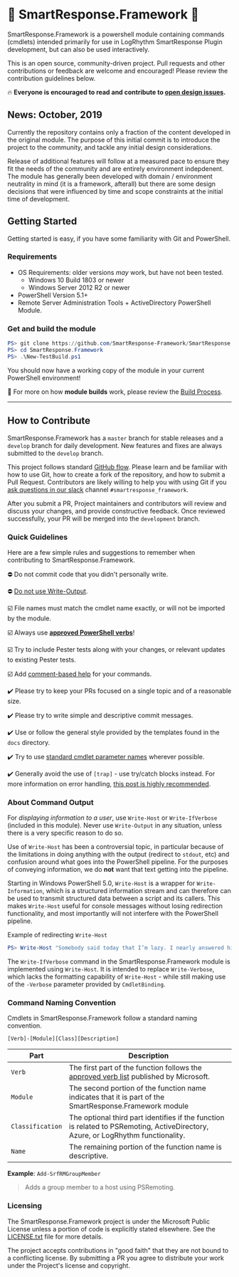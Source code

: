 <!-- markdownlint-disable MD026 -->
# :dizzy: SmartResponse.Framework :dizzy:

SmartResponse.Framework is a powershell module containing commands (cmdlets) intended primarily for use in LogRhythm SmartResponse Plugin development, but can also be used interactively.  

This is an open source, community-driven project. Pull requests and other contributions or feedback are welcome and encouraged!  Please review the contribution guidelines below.

:fire: **Everyone is encouraged to read and contribute to [open design issues](https://github.com/SmartResponse-Framework/SmartResponse.Framework/issues).**

## News: October, 2019

Currently the repository contains only a fraction of the content developed in the original module.  The purpose of this initial commit is to introduce the project to the community, and tackle any initial design considerations.

Release of additional features will follow at a measured pace to ensure they fit the needs of the community and are entirely environment indepdenent.  The module has generally been developed with domain / environment neutrality in mind (it is a framework, afterall) but there are some design decisions that were influenced by time and scope constraints at the initial time of development.

## Getting Started

Getting started is easy, if you have some familiarity with Git and PowerShell.

### Requirements

* OS Requirements: older versions *may* work, but have not been tested.
  * Windows 10 Build 1803 or newer
  * Windows Server 2012 R2 or newer
* PowerShell Version 5.1+
* Remote Server Administration Tools + ActiveDirectory PowerShell Module.

### Get and build the module

```powershell
PS> git clone https://github.com/SmartResponse-Framework/SmartResponse.Framework
PS> cd SmartResponse.Framework
PS> .\New-TestBuild.ps1
```

You should now have a working copy of the module in your current PowerShell environment!

:hammer: For more on how **module builds** work, please review the [Build Process](build/readme.md).

---------

## How to Contribute

SmartResponse.Framework has a `master` branch for stable releases and a `develop` branch for daily development. New features and fixes are always submitted to the `develop` branch.

This project follows standard [GitHub flow](https://guides.github.com/introduction/flow/index.html). Please learn and be familiar with how to use Git, how to create a fork of the repository, and how to submit a Pull Request. Contributors are likely willing to help you with using Git if you [ask questions in our slack](https://logrhythmcommunity.slack.com) channel `#smartresponse_framework`.

After you submit a PR, Project maintainers and contributors will review and discuss your changes, and provide constructive feedback. Once reviewed successfully, your PR will be merged into the `development` branch.

### Quick Guidelines

Here are a few simple rules and suggestions to remember when contributing to SmartResponse.Framework.

:no_entry: Do not commit code that you didn't personally write.

:no_entry: [Do not use Write-Output](https://github.com/PoshCode/PowerShellPracticeAndStyle/issues/#issuecomment-236727676).

:ballot_box_with_check: File names must match the cmdlet name exactly, or will not be imported by the module.

:ballot_box_with_check: Always use [**approved PowerShell verbs**](https://docs.microsoft.com/en-us/powershell/developer/cmdlet/proved-verbs-for-windows-powershell-commands)!

:ballot_box_with_check: Try to include Pester tests along with your changes, or relevant updates to existing Pester tests.

:ballot_box_with_check: Add [comment-based help](https://docs.microsoft.com/en-us/powershell/module/microsoft.powershell.core/about/about_comment_based_help?view=powershell-5.1) for your commands.

:heavy_check_mark: Please try to keep your PRs focused on a single topic and of a reasonable size.

:heavy_check_mark: Please try to write simple and descriptive commit messages.

:heavy_check_mark: Use or follow the general style provided by the templates found in the `docs` directory.

:heavy_check_mark: Try to use [standard cmdlet parameter names](https://docs.microsoft.com/en-us/powershell/scripting/developer/cmdlet/andard-cmdlet-parameter-names-and-types?view=powershell-5.1) wherever possible.

:heavy_check_mark: Generally avoid the use of `[trap]` - use try/catch blocks instead. For more information on error handling, [this post is highly recommended](https://powershellexplained.com/2017-04-10-Powershell-exceptions-everything-you-ever-wanted-to-know).

### About Command Output

For *displaying information to a user*, use `Write-Host` or `Write-IfVerbose` (included in this module). Never use `Write-Output` in any situation, unless there is a very specific reason to do so.

Use of `Write-Host` has been a controversial topic, in particular because of the limitations in doing anything with the output (redirect to `stdout`, etc) and confusion around what goes into the PowerShell pipeline. For the purposes of conveying information, we do **not** want that text getting into the pipeline.

Starting in Windows PowerShell 5.0, `Write-Host` is a wrapper for `Write-Information`, which is a structured information stream and can therefore can be used to transmit structured data between a script and its callers. This makes `Write-Host` useful for console messages without losing redirection functionality, and most importantly will not interfere with the PowerShell pipeline.

Example of redirecting `Write-Host`

```powershell
PS> Write-Host "Somebody said today that I’m lazy. I nearly answered him." 6> c:\tmp\out.txt
```

The `Write-IfVerbose` command in the SmartResponse.Framework module is implemented using `Write-Host`. It is intended to replace `Write-Verbose`, which lacks the formatting capability of `Write-Host` - while still making use of the `-Verbose` parameter provided by `CmdletBinding`.

### Command Naming Convention

Cmdlets in SmartResponse.Framework follow a standard naming convention.

`[Verb]-[Module][Class][Description]`

| Part      | Description |
| ----------- | ----------- |
| `Verb` | The first part of the function follows the [approved verb list](https://docs.microsoft.com/en-us/powershell/developer/cmdlet/approved-verbs-for-windows-powershell-commands) published by Microsoft. |
| `Module` | The second portion of the function name indicates that it is part of the SmartResponse.Framework module|
| `Classification` | The optional third part identifies if the function is related to PSRemoting, ActiveDirectory, Azure, or LogRhythm functionality.|
| `Name` | The remaining portion of the function name is descriptive.|

**Example**: `Add-SrfRMGroupMember`

> Adds a group member to a host using PSRemoting.

### Licensing

The SmartResponse.Framework project is under the Microsoft Public License unless a portion of code is explicitly stated elsewhere. See the [LICENSE.txt](LICENSE.txt) file for more details.

The project accepts contributions in "good faith" that they are not bound to a conflicting license. By submitting a PR you agree to distribute your work under the Project's license and copyright.
